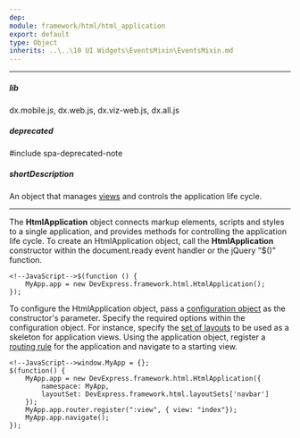 ```yaml
---
dep: 
module: framework/html/html_application
export: default
type: Object
inherits: ..\..\10 UI Widgets\EventsMixin\EventsMixin.md
---
```

---
##### lib
dx.mobile.js, dx.web.js, dx.viz-web.js, dx.all.js

##### deprecated
#include spa-deprecated-note

##### shortDescription
An object that manages [views](/Documentation/17_2/Guide/SPA_Framework/Views_and_Layouts/) and controls the application life cycle.

---
The **HtmlApplication** object connects markup elements, scripts and styles to a single application, and provides methods for controlling the application life cycle. To create an HtmlApplication object, call the **HtmlApplication** constructor within the document.ready event handler or the jQuery "$()" function.

    <!--JavaScript-->$(function () {
        MyApp.app = new DevExpress.framework.html.HtmlApplication();
    });

To configure the HtmlApplication object, pass a [configuration object](/api-reference/40%20SPA%20Framework/HtmlApplication/1%20Configuration '/Documentation/ApiReference/SPA_Framework/HtmlApplication/Configuration/') as the constructor's parameter. Specify the required options within the configuration object. For instance, specify the [set of layouts](/api-reference/40%20SPA%20Framework/HtmlApplication/1%20Configuration/layoutSet.md '/Documentation/ApiReference/SPA_Framework/HtmlApplication/Configuration/#layoutSet') to be used as a skeleton for application views. Using the application object, register a [routing rule](/Documentation/17_2/Guide/SPA_Framework/Navigation_and_Routing/) for the application and navigate to a starting view.

    <!--JavaScript-->window.MyApp = {};
    $(function() {
        MyApp.app = new DevExpress.framework.html.HtmlApplication({
            namespace: MyApp,
            layoutSet: DevExpress.framework.html.layoutSets['navbar']
        });
        MyApp.app.router.register(":view", { view: "index"});
        MyApp.app.navigate();
    });